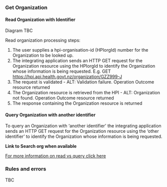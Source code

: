 

### Get Organization

#### Read Organization with Identifier

Diagram TBC

Read organization processing steps:
1. The user supplies a hpi-organisation-id (HPIorgId) number for the Organization to be looked up.
2. The integrating application sends an HTTP GET request for the Organization resource using the HPIorgId to identify the Organization whose information is being requested. E.g. GET https://hpi.api.health.govt.nz/organization/GZZ999-J
3. The request is validated - ALT: Validation failure. Operation Outcome resource returned
4. The Organization resource is retrieved from the HPI - ALT: Organization not found. Operation Outcome resource returned
5. The response containing the Organization resource is returned

#### Query Organization with another identifier

To query an Organization with ‘another identifier' the integrating application sends an HTTP GET request for the Organization resource using the ‘other identifier’ to identify the Organization whose information is being requested.

**Link to Search org when available**

[For more information on read vs query click here](/general.html#read-resource-by-id)

### Rules and errors
TBC
